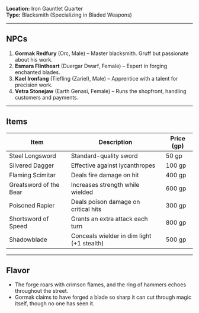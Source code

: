 **Location:** Iron Gauntlet Quarter  
**Type:** Blacksmith (Specializing in Bladed Weapons)

---

## NPCs

1. **Gormak Redfury** (Orc, Male) – Master blacksmith. Gruff but passionate about his work.
2. **Esmara Flintheart** (Duergar Dwarf, Female) – Expert in forging enchanted blades.
3. **Kael Ironfang** (Tiefling (Zariel), Male) – Apprentice with a talent for precision work.
4. **Vetra Stonejaw** (Earth Genasi, Female) – Runs the shopfront, handling customers and payments.

---

## Items

|Item|Description|Price (gp)|
|---|---|---|
|Steel Longsword|Standard-quality sword|50 gp|
|Silvered Dagger|Effective against lycanthropes|100 gp|
|Flaming Scimitar|Deals fire damage on hit|400 gp|
|Greatsword of the Bear|Increases strength while wielded|600 gp|
|Poisoned Rapier|Deals poison damage on critical hits|300 gp|
|Shortsword of Speed|Grants an extra attack each turn|800 gp|
|Shadowblade|Conceals wielder in dim light (+1 stealth)|500 gp|

---

## Flavor

- The forge roars with crimson flames, and the ring of hammers echoes throughout the street.
- Gormak claims to have forged a blade so sharp it can cut through magic itself, though no one has seen it.